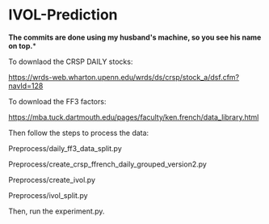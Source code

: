 # IVOL-Prediction
******The commits are done using my husband's machine, so you see his name on top.*******

To downlaod the CRSP DAILY stocks:

https://wrds-web.wharton.upenn.edu/wrds/ds/crsp/stock_a/dsf.cfm?navId=128

To download the FF3 factors:

https://mba.tuck.dartmouth.edu/pages/faculty/ken.french/data_library.html

Then follow the steps to process the data:

Preprocess/daily_ff3_data_split.py

Preprocess/create_crsp_ffrench_daily_grouped_version2.py

Preprocess/create_ivol.py

Preprocess/ivol_split.py


Then, run the experiment.py.
